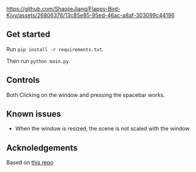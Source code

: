 


https://github.com/ShaojieJiang/Flappy-Bird-Kivy/assets/26806376/13c85e85-95ed-46ac-a8af-303099c44196


## Get started

Run `pip install -r requirements.txt`.

Then run `python main.py`.

## Controls

Both Clicking on the window and pressing the spacebar works.

## Known issues
* When the window is resized, the scene is not scaled with the window

## Acknoledgements

Based on [this repo](https://github.com/schedutron/myFlappy)
